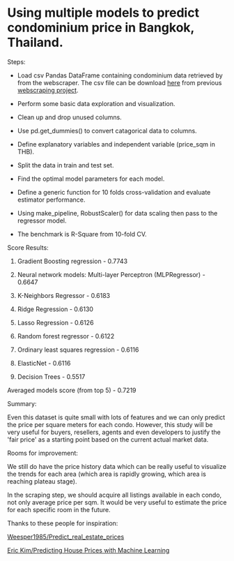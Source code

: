 # Using multiple models to predict condominium price in Bangkok, Thailand.

Steps:

- Load csv Pandas DataFrame containing condominium data retrieved by from the webscraper. The csv file can be download [here](https://github.com/ekapope/web-scraping-using-selenium-and-bs4/blob/master/df_hipflat_cleaned_01_gh.csv) from previous [webscraping project](https://github.com/ekapope/web-scraping-using-selenium-and-bs4).

- Perform some basic data exploration and visualization.

- Clean up and drop unused columns.

- Use pd.get_dummies() to convert catagorical data to columns.

- Define explanatory variables and independent variable (price_sqm in THB).

- Split the data in train and test set.

- Find the optimal model parameters for each model.

- Define a generic function for 10 folds cross-validation and evaluate estimator performance.

- Using make_pipeline, RobustScaler() for data scaling then pass to the regressor model.

- The benchmark is R-Square from 10-fold CV.

Score Results:

1. Gradient Boosting regression - 0.7743

2. Neural network models: Multi-layer Perceptron (MLPRegressor) - 0.6647

3. K-Neighbors Regressor - 0.6183

4. Ridge Regression - 0.6130

5. Lasso Regression - 0.6126

6. Random forest regressor - 0.6122

7. Ordinary least squares regression - 0.6116

8. ElasticNet - 0.6116

9. Decision Trees - 0.5517

Averaged models score (from top 5) - 0.7219

Summary:

Even this dataset is quite small with lots of features and we can only predict the price per square meters for each condo. However, this study will be very useful for buyers, resellers, agents and even developers to justify the 'fair price' as a starting point based on the current actual market data.

Rooms for improvement:

We still do have the price history data which can be really useful to visualize the trends for each area (which area is rapidly growing, which area is reaching plateau stage).

In the scraping step, we should acquire all listings available in each condo, not only average price per sqm. It would be very useful to estimate the price for each specific room in the future.

Thanks to these people for inspiration:

[Weesper1985/Predict_real_estate_prices](https://github.com/Weesper1985/Predict_real_estate_prices)

[Eric Kim/Predicting House Prices with Machine Learning](https://www.kaggle.com/erick5/predicting-house-prices-with-machine-learning)


